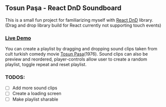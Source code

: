 ## Tosun Paşa - React DnD Soundboard

This is a small fun project for familiarizing myself with [React DnD](https://react-dnd.github.io/react-dnd/) library. (Drag and drop library build for React currently not supporting touch events) 

### [Live Demo](http://tosun-pasha.surge.sh/)

You can create a playlist by dragging and dropping sound clips taken from cult turkish comedy movie [Tosun Paşa](https://en.wikipedia.org/wiki/Tosun_Pa%C5%9Fa)(1976). Sound clips can also be preview and reordered, player-controls allow user to create a random playlist, toggle repeat and reset playlist. 

### TODOS:

- [ ] Add more sound clips
- [ ] Create a loading screen
- [ ] Make playlist sharable
